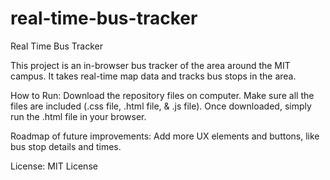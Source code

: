 # real-time-bus-tracker

Real Time Bus Tracker

This project is an in-browser bus tracker of the area around the MIT campus. It takes real-time map data and tracks bus stops in the area.

How to Run: Download the repository files on computer. Make sure all the files are included (.css file, .html file, & .js file). Once downloaded, simply run the .html file in your browser.

Roadmap of future improvements: Add more UX elements and buttons, like bus stop details and times.

License: MIT License
